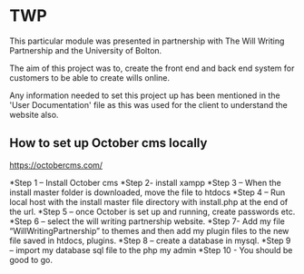 # TWP

This particular module was presented in partnership with The Will Writing Partnership and the University of Bolton.

The aim of this project was to, create the front end and back end system for customers to be able to create wills online.

Any information needed to set this project up has been mentioned in the 'User Documentation' file as this was used for the client to understand the website also.

## How to set up October cms locally

 
https://octobercms.com/

*Step 1 – Install October cms
*Step 2- install xampp
*Step 3 – When the install master folder is downloaded, move the file to htdocs
*Step 4 – Run local host with the install master file directory with install.php at the end of the url.
*Step 5 – once October is set up and running, create passwords etc.
*Step 6 – select the will writing partnership website.
*Step 7- Add my file  “WillWritingPartnership” to themes	and then add my plugin files to the new file saved in htdocs, plugins.
*Step 8 – create a database in mysql.
*Step 9 – import my database sql file to the php my admin 
*Step 10 - You should be good to go. 
